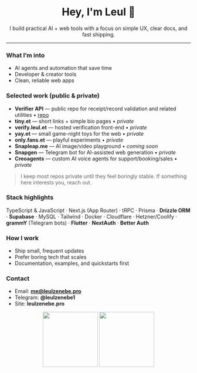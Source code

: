 <h1 align="center">Hey, I'm Leul 👋</h1>
<p align="center">
  I build practical AI + web tools with a focus on simple UX, clear docs, and fast shipping.
</p>

---

### What I’m into
- AI agents and automation that save time
- Developer & creator tools
- Clean, reliable web apps

### Selected work (public & private)
- **Verifier API** — public repo for receipt/record validation and related utilities • <a href="https://github.com/Vixen878/verifier-api">repo</a>
- **tiny.et** — short links + simple bio pages • *private*
- **verify.leul.et** — hosted verification front-end • *private*
- **yay.et** — small game-night toys for the web • *private*
- **only.fans.et** — playful experiments • *private*
- **Snapleap.me** — AI image/video playground • *coming soon*
- **Snapgen** — Telegram bot for AI-assisted web generation • *private*
- **Creoagents** — custom AI voice agents for support/booking/sales • *private*

> I keep most repos private until they feel boringly stable. If something here interests you, reach out.

### Stack highlights
TypeScript & JavaScript · Next.js (App Router) · tRPC · Prisma · **Drizzle ORM** · **Supabase** · MySQL · Tailwind · Docker · Cloudflare · Hetzner/Coolify · **grammY** (Telegram bots) · **Flutter** · **NextAuth** · **Better Auth**

### How I work
- Ship small, frequent updates  
- Prefer boring tech that scales  
- Documentation, examples, and quickstarts first

### Contact
- Email: **me@leulzenebe.pro**  
- Telegram: **@leulzenebe1**  
- Site: **leulzenebe.pro**

<p align="center">
  <img src="https://github-readme-stats.vercel.app/api?username=Vixen878&show_icons=true&hide_title=true" height="150" />
  <img src="https://github-readme-streak-stats.herokuapp.com?user=Vixen878" height="150" />
</p>
